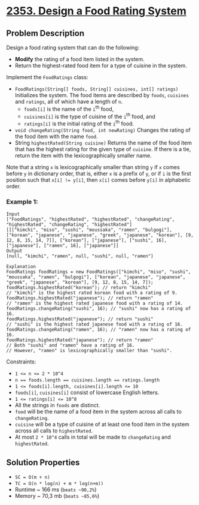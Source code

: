 # [2353. Design a Food Rating System](https://leetcode.com/problems/design-a-food-rating-system/description)

## Problem Description

Design a food rating system that can do the following:

* **Modify** the rating of a food item listed in the system.
* Return the highest-rated food item for a type of cuisine in the system.

Implement the `FoodRatings` class:

* `FoodRatings(String[] foods, String[] cuisines, int[] ratings)` Initializes the system. The food items are described by `foods`, `cuisines` and `ratings`, all of which have a length of `n`.
  * `foods[i]` is the name of the `i`<sup>th</sup> food,
  * `cuisines[i]` is the type of cuisine of the `i`<sup>th</sup> food, and
  * `ratings[i]` is the initial rating of the `i`<sup>th</sup> food.
* `void changeRating(String food, int newRating)` Changes the rating of the food item with the name `food`.
* String `highestRated(String cuisine)` Returns the name of the food item that has the highest rating for the given type of `cuisine`. If there is a tie, return the item with the lexicographically smaller name.

Note that a string `x` is lexicographically smaller than string `y` if `x` comes before `y` in dictionary order, that is, either `x` is a prefix of `y`, or if `i` is the first position such that `x[i] != y[i]`, then `x[i]` comes before `y[i]` in alphabetic order.


### Example 1:
```
Input
["FoodRatings", "highestRated", "highestRated", "changeRating", "highestRated", "changeRating", "highestRated"]
[[["kimchi", "miso", "sushi", "moussaka", "ramen", "bulgogi"], ["korean", "japanese", "japanese", "greek", "japanese", "korean"], [9, 12, 8, 15, 14, 7]], ["korean"], ["japanese"], ["sushi", 16], ["japanese"], ["ramen", 16], ["japanese"]]
Output
[null, "kimchi", "ramen", null, "sushi", null, "ramen"]

Explanation
FoodRatings foodRatings = new FoodRatings(["kimchi", "miso", "sushi", "moussaka", "ramen", "bulgogi"], ["korean", "japanese", "japanese", "greek", "japanese", "korean"], [9, 12, 8, 15, 14, 7]);
foodRatings.highestRated("korean"); // return "kimchi"
// "kimchi" is the highest rated korean food with a rating of 9.
foodRatings.highestRated("japanese"); // return "ramen"
// "ramen" is the highest rated japanese food with a rating of 14.
foodRatings.changeRating("sushi", 16); // "sushi" now has a rating of 16.
foodRatings.highestRated("japanese"); // return "sushi"
// "sushi" is the highest rated japanese food with a rating of 16.
foodRatings.changeRating("ramen", 16); // "ramen" now has a rating of 16.
foodRatings.highestRated("japanese"); // return "ramen"
// Both "sushi" and "ramen" have a rating of 16.
// However, "ramen" is lexicographically smaller than "sushi".
```

Constraints:

* `1 <= n <= 2 * 10^4`
* `n == foods.length == cuisines.length == ratings.length`
* `1 <= foods[i].length, cuisines[i].length <= 10`
* `foods[i]`, `cuisines[i]` consist of lowercase English letters.
* `1 <= ratings[i] <= 10^8`
* All the strings in `foods` are distinct.
* `food` will be the name of a food item in the system across all calls to `changeRating`.
* `cuisine` will be a type of cuisine of at least one food item in the system across all calls to `highestRated`.
* At most `2 * 10^4` calls in total will be made to `changeRating` and `highestRated`.

## Solution Properties
* `SC = O(m + n)`
* `TC = O(n * log(n) + m * log(n+m))`
* Runtime ~ 166 ms (`beats ~90,2%`)
* Memory ~ 70,3 mb (`beats ~85,6%`)
